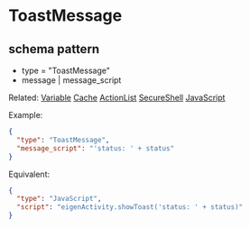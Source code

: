 # ToastMessage
## schema pattern

* type = "ToastMessage"
* message | message_script 

Related:
[Variable](Variable.md) 
[Cache](Cache.md) 
[ActionList](ActionList.md) 
[SecureShell](SecureShell.md) 
[JavaScript](JavaScript.md) 


Example:
```json
{
  "type": "ToastMessage",
  "message_script": "'status: ' + status"
}
```

Equivalent:
```json
{
  "type": "JavaScript",
  "script": "eigenActivity.showToast('status: ' + status)"
}
```


